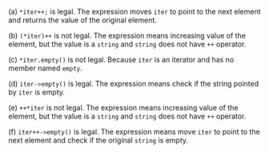 (a) `*iter++;` is legal. The expression moves `iter` to point to the next element and returns the value of the original element.

(b) `(*iter)++` is not legal. The expression means increasing value of the element, but the value is a `string` and `string` does not have `++` operator.

(c) `*iter.empty()` is not legal. Because `iter` is an iterator and has no member named `empty`.

(d) `iter->empty()` is legal. The expression means check if the string pointed by `iter` is empty.

(e) `++*iter` is not legal. The expression means increasing value of the element, but the value is a `string` and `string` does not have `++` operator.

(f) `iter++->empty()` is legal. The expression means move `iter` to point to the next element and check if the original `string` is empty.
